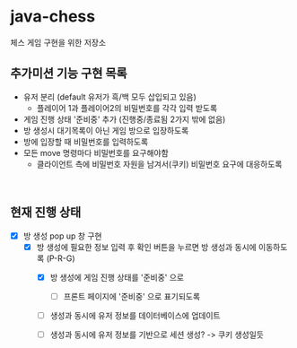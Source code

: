 # java-chess
체스 게임 구현을 위한 저장소

## 추가미션 기능 구현 목록
- 유저 분리 (default 유저가 흑/백 모두 삽입되고 있음)
    - 플레이어 1과 플레이어2의 비밀번호를 각각 입력 받도록
- 게임 진행 상태 '준비중' 추가 (진행중/종료됨 2가지 밖에 없음)
- 방 생성시 대기목록이 아닌 게임 방으로 입장하도록
- 방에 입장할 때 비밀번호를 입력하도록
- 모든 move 명령마다 비밀번호를 요구해야함
    - 클라이언트 측에 비밀번호 자원을 남겨서(쿠키) 비밀번호 요구에 대응하도록
  
<br>

## 현재 진행 상태
- [x] 방 생성 pop up 창 구현
  - [x] 방 생성에 필요한 정보 입력 후 확인 버튼을 누르면 방 생성과 동시에 이동하도록 (P-R-G)
    - [x] 방 생성에 게임 진행 상태를 '준비중' 으로
      - [ ] 프론트 페이지에 '준비중' 으로 표기되도록
    - [ ] 생성과 동시에 유저 정보를 데이터베이스에 업데이트
    - [ ] 생성과 동시에 유저 정보를 기반으로 세션 생성? -> 쿠키 생성일듯
  